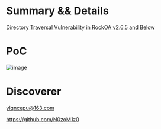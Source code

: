 # Summary && Details
[Directory Traversal Vulnerability in RockOA v2.6.5 and Below](https://github.com/rainrocka/xinhu/issues/8)

# PoC
![image](https://github.com/user-attachments/assets/fa33ff02-908f-42cb-8504-6b2c3cd66d4f)

# Discoverer
ylqncepu@163.com

https://github.com/N0zoM1z0
